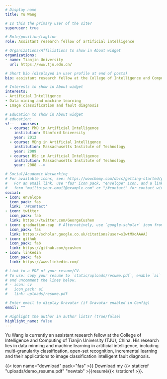 ```yaml
---
# Display name
title: Yu Wang

# Is this the primary user of the site?
superuser: true

# Role/position/tagline
role: Assistant research fellow of artificial intelligence

# Organizations/Affiliations to show in About widget
organizations:
- name: Tianjin University
  url: https://www.tju.edu.cn/

# Short bio (displayed in user profile at end of posts)
bio: assistant research fellow at the College of Intelligence and Computing of Tianjin University (TJU), China.

# Interests to show in About widget
interests:
- Artificial Intelligence
- Data mining and machine learning
- Image classification and fault diagnosis

# Education to show in About widget
# education:
<!--   courses:
  - course: PhD in Artificial Intelligence
    institution: Stanford University
    year: 2012
  - course: MEng in Artificial Intelligence
    institution: Massachusetts Institute of Technology
    year: 2009
  - course: BSc in Artificial Intelligence
    institution: Massachusetts Institute of Technology
    year: 2008 -->

# Social/Academic Networking
# For available icons, see: https://wowchemy.com/docs/getting-started/page-builder/#icons
#   For an email link, use "fas" icon pack, "envelope" icon, and a link in the
#   form "mailto:your-email@example.com" or "/#contact" for contact widget.
social:
- icon: envelope
  icon_pack: fas
  link: '/#contact'
- icon: twitter
  icon_pack: fab
  link: https://twitter.com/GeorgeCushen
- icon: graduation-cap  # Alternatively, use `google-scholar` icon from `ai` icon pack
  icon_pack: fas
  link: https://scholar.google.co.uk/citations?user=sIwtMXoAAAAJ
- icon: github
  icon_pack: fab
  link: https://github.com/gcushen
- icon: linkedin
  icon_pack: fab
  link: https://www.linkedin.com/

# Link to a PDF of your resume/CV.
# To use: copy your resume to `static/uploads/resume.pdf`, enable `ai` icons in `params.toml`, 
# and uncomment the lines below.
# - icon: cv
#   icon_pack: ai
#   link: uploads/resume.pdf

# Enter email to display Gravatar (if Gravatar enabled in Config)
email: ""

# Highlight the author in author lists? (true/false)
highlight_name: false
---
```


Yu Wang is currently an assistant research fellow at the College of Intelligence and Computing of Tianjin University (TJU), China. His research lies in data minning and machine learning in artificial intelligence, including multi-granularity classification, open-set recognition, incremental learning and their applications to image classification intelligent fault diagnosis.

{{< icon name="download" pack="fas" >}} Download my {{< staticref "uploads/demo_resume.pdf" "newtab" >}}resumé{{< /staticref >}}.
